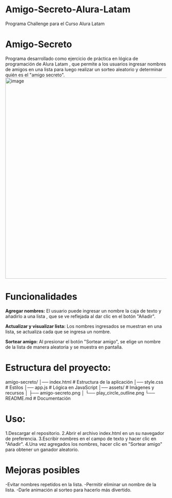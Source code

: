 # Amigo-Secreto-Alura-Latam
Programa Challenge para el Curso Alura Latam 
# Amigo-Secreto
Programa desarrollado como ejercicio de práctica en lógica de programación de Alura Latam , que permite a los usuarios ingresar nombres de amigos en una lista para luego realizar un sorteo aleatorio y determinar quién es el "amigo secreto".
<img width="1351" height="628" alt="image" src="https://github.com/user-attachments/assets/a816d90f-ff05-4433-8814-b2968a81715d" />


# Funcionalidades
**Agregar nombres:**
El usuario puede ingresar un nombre la caja de texto y añadirlo a una lista , que se ve reflejada al dar clic en el botón "Añadir".

**Actualizar y visualizar lista:**
Los nombres ingresados se muestran en una lista, se actualiza cada que se ingresa un nombre.

**Sortear amigo:**
Al presionar el botón "Sortear amigo", se elige un nombre de la lista de manera aleatoria y se muestra en pantalla.

# Estructura del proyecto:
amigo-secreto/ 
│── index.html # Estructura de la aplicación 
│── style.css # Estilos 
│── app.js # Lógica en JavaScript 
│── assets/ # Imágenes y recursos 
│ ├── amigo-secreto.png 
│ └── play_circle_outline.png 
└── README.md # Documentación

# Uso:
1.Descargar el repositorio.
2.Abrir el archivo index.html en un su navegador de preferencia.
3.Escribir nombres en el campo de texto y hacer clic en "Añadir".
4.Una vez agregados los nombres, hacer clic en "Sortear amigo" para obtener un ganador aleatorio.

# Mejoras posibles

-Evitar nombres repetidos en la lista.
-Permitir eliminar un nombre de la lista.
-Darle animación al sorteo para hacerlo más divertido.
